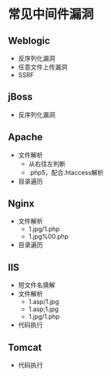 # 常见中间件漏洞

## Weblogic

-   反序列化漏洞
-   任意文件上传漏洞
-   SSRF

## jBoss

-   反序列化漏洞

## Apache

-   文件解析
    -   从右往左判断
    -   .php5，配合.htaccess解析
-   目录遍历

## Nginx

-   文件解析
    -   1.jpg/1.php
    -   1.jpg%00.php
-   目录遍历

## IIS

-   短文件名猜解
-   文件解析
    -   1.asp/1.jpg
    -   1.asp;1.jpg
    -   1.jpg/1.php
-   代码执行

## Tomcat

-   代码执行
